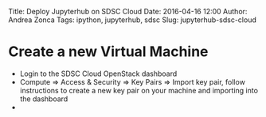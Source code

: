 Title: Deploy Jupyterhub on SDSC Cloud
Date: 2016-04-16 12:00
Author: Andrea Zonca
Tags: ipython, jupyterhub, sdsc
Slug: jupyterhub-sdsc-cloud

# Create a new Virtual Machine

* Login to the SDSC Cloud OpenStack dashboard
* Compute => Access & Security => Key Pairs => Import key pair, follow instructions to create a new key pair on your machine and importing into the dashboard
* 
